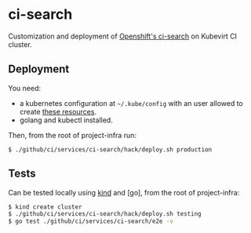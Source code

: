 # ci-search

Customization and deployment of [Openshift's ci-search] on Kubevirt CI cluster.

## Deployment

You need:
* a kubernetes configuration at `~/.kube/config` with an user allowed to
create [these resources](./base/manifests).
* golang and kubectl installed.

Then, from the root of project-infra run:
```
$ ./github/ci/services/ci-search/hack/deploy.sh production
```

## Tests

Can be tested locally using [kind] and [go], from the root of project-infra:

```bash
$ kind create cluster
$ ./github/ci/services/ci-search/hack/deploy.sh testing
$ go test ./github/ci/services/ci-search/e2e -v
```

[Openshift's ci-search]: https://github.com/openshift/ci-search
[kind]: https://github.com/kubernetes-sigs/kind
